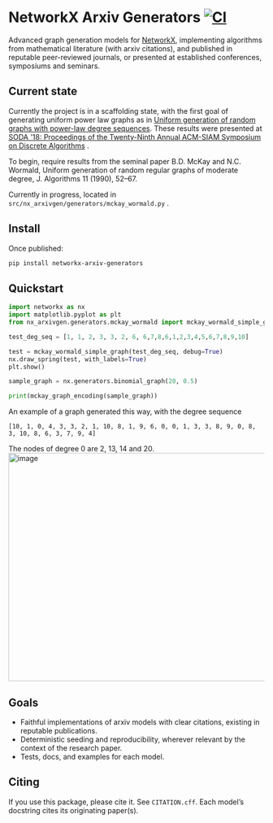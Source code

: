 # NetworkX Arxiv Generators [![CI](https://github.com/YanYablonovskiy/networkx-arxiv-generators/actions/workflows/ci.yml/badge.svg)](https://github.com/YanYablonovskiy/networkx-arxiv-generators/actions/workflows/ci.yml)

Advanced graph generation models for [NetworkX](https://github.com/networkx/networkx), implementing algorithms from mathematical literature (with arxiv citations), and published
in reputable peer-reviewed journals, or presented at established conferences, symposiums and seminars.

## Current state  

Currently the project is in a scaffolding state, with the first goal of generating uniform power law graphs as in [Uniform generation of random graphs with power-law degree sequences](https://arxiv.org/abs/1709.02674). These results were presented at
[SODA '18: Proceedings of the Twenty-Ninth Annual ACM-SIAM Symposium on Discrete Algorithms](https://dl.acm.org/doi/10.5555/3174304.3175419) .

To begin, require results from the seminal paper B.D. McKay and N.C. Wormald, Uniform generation of random regular graphs of moderate degree, 
J. Algorithms 11 (1990), 52–67.

Currently in progress, located in `src/nx_arxivgen/generators/mckay_wormald.py` .

## Install
Once published:
```bash
pip install networkx-arxiv-generators
```

## Quickstart

```python
import networkx as nx
import matplotlib.pyplot as plt
from nx_arxivgen.generators.mckay_wormald import mckay_wormald_simple_graph, mckay_graph_encoding

test_deg_seq = [1, 1, 2, 3, 3, 2, 6, 6,7,8,6,1,2,3,4,5,6,7,8,9,10]

test = mckay_wormald_simple_graph(test_deg_seq, debug=True)
nx.draw_spring(test, with_labels=True)
plt.show()

sample_graph = nx.generators.binomial_graph(20, 0.5)

print(mckay_graph_encoding(sample_graph))
```
An example of a graph generated this way, with the degree sequence 
```
[10, 1, 0, 4, 3, 3, 2, 1, 10, 8, 1, 9, 6, 0, 0, 1, 3, 3, 8, 9, 0, 8, 3, 10, 8, 6, 3, 7, 9, 4]
```
The nodes of degree 0 are 2, 13, 14 and 20.
<img width="593" height="449" alt="image" src="https://github.com/user-attachments/assets/20cdd3ef-0153-40d6-9a15-fc186e7eb8c6" /> 

## Goals

- Faithful implementations of arxiv models with clear citations, existing in reputable publications.
- Deterministic seeding and reproducibility, wherever relevant by the context of the research paper.
- Tests, docs, and examples for each model.

## Citing

If you use this package, please cite it. See `CITATION.cff`. Each model’s docstring cites its originating paper(s).
